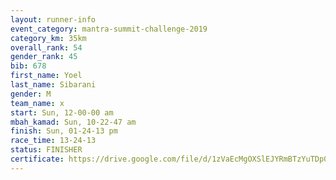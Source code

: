 ```yaml
---
layout: runner-info 
event_category: mantra-summit-challenge-2019 
category_km: 35km 
overall_rank: 54
gender_rank: 45
bib: 678
first_name: Yoel
last_name: Sibarani
gender: M
team_name: x
start: Sun, 12-00-00 am
mbah_kamad: Sun, 10-22-47 am
finish: Sun, 01-24-13 pm
race_time: 13-24-13
status: FINISHER
certificate: https://drive.google.com/file/d/1zVaEcMgOXSlEJYRmBTzYuTDp0TjdH_aX/view?usp=sharing
---
```

